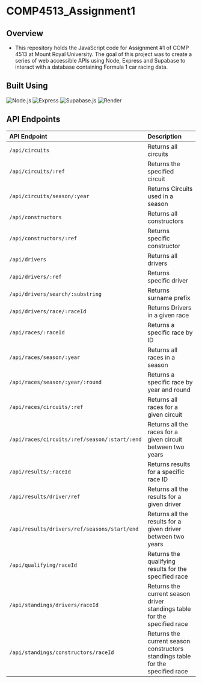 # COMP4513_Assignment1

## Overview

* This repository holds the JavaScript code for Assignment #1 of COMP 4513 at Mount Royal University. The goal of this project was to create a series of web accessible APIs using Node, Express and Supabase to interact with a database containing Formula 1 car racing data.

## Built Using

![Node.js](https://img.shields.io/badge/Node.js-22.12.0-red)
![Express](https://img.shields.io/badge/Express-4.21.2-orange)
![Supabase.js](https://img.shields.io/badge/Supabase.js-2.48.1-green)
![Render](https://img.shields.io/badge/Deployed%20on-Render.com-blue)

## API Endpoints

| API Endpoint                      | Description                                                                                         |
| :-------------------------------- | :-------------------------------------------------------------------------------------------------- |
| `/api/circuits`                       | Returns all circuits                                                                            |
| `/api/circuits/:ref`                  | Returns the specified circuit                                                                   |
| `/api/circuits/season/:year`              | Returns Circuits used in a season                                                           |
| `/api/constructors` | Returns all constructors                                                                                          |
| `/api/constructors/:ref`                    | Returns specific constructor                                                              |
| `/api/drivers`                       | Returns all drivers                                                                              |
| `/api/drivers/:ref`                       | Returns specific driver                                                                     |
| `/api/drivers/search/:substring`                       | Returns surname prefix                                                         |
| `/api/drivers/race/:raceId`                       | Returns Drivers in a given race                                                     |
| `/api/races/:raceId`                       | Returns a specific race by ID                                                              |
| `/api/races/season/:year`                       | Returns all races in a season                                                         |
| `/api/races/season/:year/:round`                       | Returns a specific race by year and round                                      |
| `/api/races/circuits/:ref`                       | Returns all races for a given circuit                                                |
| `/api/races/circuits/:ref/season/:start/:end`                       | Returns all the races for a given circuit between two years       |
| `/api/results/:raceId`                       | Returns results for a specific race ID                                                   |
| `/api/results/driver/ref`                       | Returns all the results for a given driver                                            |
| `/api/results/drivers/ref/seasons/start/end`                       | Returns all the results for a given driver between two years       |
| `/api/qualifying/raceId`                       | Returns the qualifying results for the specified race                                  |
| `/api/standings/drivers/raceId`                       | Returns the current season driver standings table for the specified race        |
| `/api/standings/constructors/raceId`            | Returns the current season constructors standings table for the specified race        |

